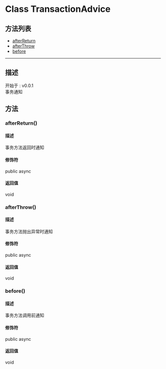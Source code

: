 # Class TransactionAdvice
## 方法列表
+ [afterReturn](#METHOD_afterReturn)
+ [afterThrow](#METHOD_afterThrow)
+ [before](#METHOD_before)
  
---
## 描述
<font class="since">开始于 : v0.0.1</font>  
事务通知  
## 方法
### <a id="METHOD_afterReturn">afterReturn()</a>
#### 描述
事务方法返回时通知  
#### 修饰符
<font class="modifier">public  async</font>  
#### 返回值
void  
### <a id="METHOD_afterThrow">afterThrow()</a>
#### 描述
事务方法抛出异常时通知  
#### 修饰符
<font class="modifier">public  async</font>  
#### 返回值
void  
### <a id="METHOD_before">before()</a>
#### 描述
事务方法调用前通知  
#### 修饰符
<font class="modifier">public  async</font>  
#### 返回值
void  

